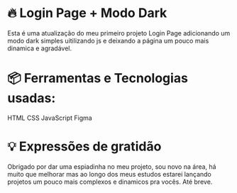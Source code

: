 # 🔥 Login Page + Modo Dark
Esta é uma atualização do meu primeiro projeto Login Page adicionando um modo dark simples uitilizando js e deixando a página um pouco mais dinamica e agradável.

# 📦 Ferramentas e Tecnologias usadas:
HTML
CSS
JavaScript
Figma

# 💡 Expressões de gratidão
Obrigado por dar uma espiadinha no meu projeto, sou novo na área, há muito que melhorar mas ao longo dos meus estudos estarei lançando projetos um pouco mais complexos e dinamicos pra vocês. Até breve.
